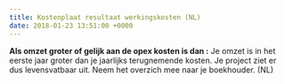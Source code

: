 ```yaml
---
title: Kostenplaat resultaat werkingskosten (NL)
date: 2018-01-23 13:51:00 +0000
---
```

**Als omzet groter of gelijk aan de opex kosten is dan :** Je omzet is in het eerste jaar groter dan je jaarlijks terugnemende kosten. Je project ziet er dus levensvatbaar uit. Neem het overzich mee naar je boekhouder. (NL)